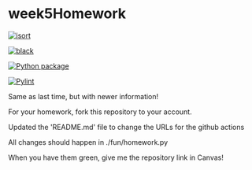 # week5Homework

[![isort](https://github.com/vcu-dickinsonaw/week5homework/actions/workflows/isort.yml/badge.svg)](https://github.com/vcu-dickinsonaw/week5homework/actions/workflows/isort.yml)



[![black](https://github.com/vcu-dickinsonaw/week5homework/actions/workflows/pyblack.yml/badge.svg)](https://github.com/vcu-dickinsonaw/week5homework/actions/workflows/pyblack.yml)



[![Python package](https://github.com/vcu-dickinsonaw/week5homework/actions/workflows/pytest.yml/badge.svg)](https://github.com/vcu-dickinsonaw/week5homework/actions/workflows/pytest.yml)



[![Pylint](https://github.com/vcu-dickinsonaw/week5homework/actions/workflows/pylint.yml/badge.svg)](https://github.com/vcu-dickinsonaw/week5homework/actions/workflows/pylint.yml)


Same as last time, but with newer information!

For your homework, fork this repository to your account.

Updated the 'README.md' file to change the URLs for the github actions

All changes should happen in ./fun/homework.py

When you have them green, give me the repository link in Canvas!


